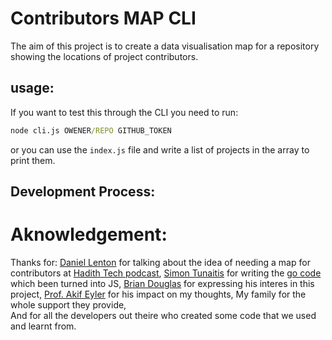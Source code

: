 # Contributors MAP CLI 

The aim of this project is to create a data visualisation map for a repository showing the locations of project contributors. 


## usage: 

If you want to test this through the CLI you need to run:

```cmd
node cli.js OWENER/REPO GITHUB_TOKEN
```

or you can use the `index.js` file and write a list of projects in the array to print them.

## Development Process: 



# Aknowledgement: 

Thanks for: 
[Daniel Lenton](https://danlenton.com/) for talking about the idea of needing a map for contributors at [Hadith Tech podcast](https://www.youtube.com/watch?v=layth8Cyaus&t=31s), 
[Simon Tunaitis](https://github.com/tunaitis) for writing the [go code](https://github.com/tunaitis/contributor-map) which been turned into JS, 
[Brian Douglas](https://github.com/bdougie) for expressing his interes in this project, 
[Prof. Akif Eyler](https://github.com/maeyler) for his impact on my thoughts, 
My family for the whole support they provide,  
And for all the developers out theire who created some code that we used and learnt from. 